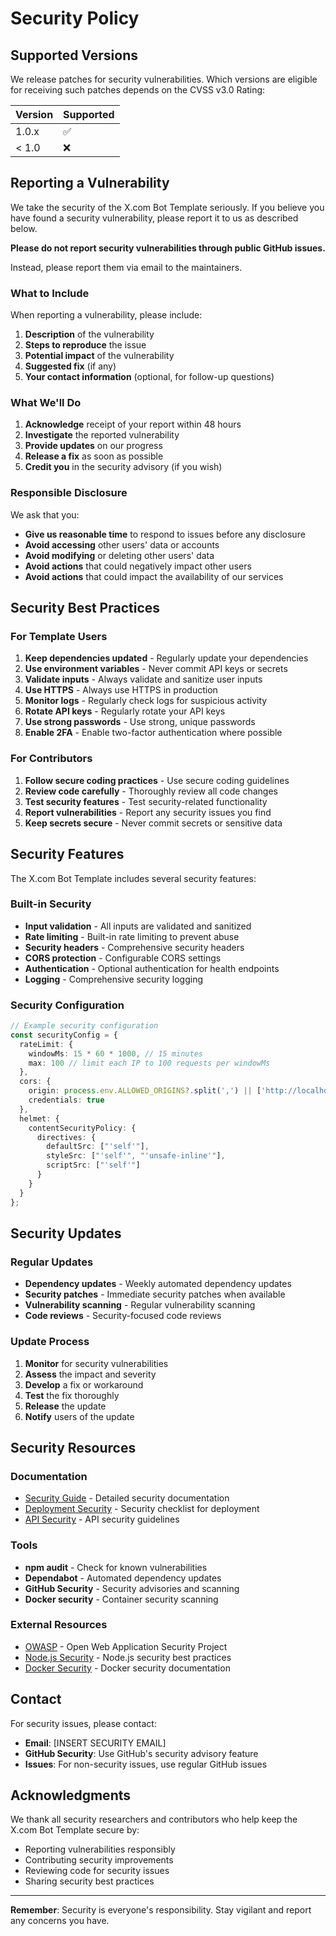 # Security Policy

## Supported Versions

We release patches for security vulnerabilities. Which versions are eligible for receiving such patches depends on the CVSS v3.0 Rating:

| Version | Supported          |
| ------- | ------------------ |
| 1.0.x   | :white_check_mark: |
| < 1.0   | :x:                |

## Reporting a Vulnerability

We take the security of the X.com Bot Template seriously. If you believe you have found a security vulnerability, please report it to us as described below.

**Please do not report security vulnerabilities through public GitHub issues.**

Instead, please report them via email to the maintainers.

### What to Include

When reporting a vulnerability, please include:

1. **Description** of the vulnerability
2. **Steps to reproduce** the issue
3. **Potential impact** of the vulnerability
4. **Suggested fix** (if any)
5. **Your contact information** (optional, for follow-up questions)

### What We'll Do

1. **Acknowledge** receipt of your report within 48 hours
2. **Investigate** the reported vulnerability
3. **Provide updates** on our progress
4. **Release a fix** as soon as possible
5. **Credit you** in the security advisory (if you wish)

### Responsible Disclosure

We ask that you:

- **Give us reasonable time** to respond to issues before any disclosure
- **Avoid accessing** other users' data or accounts
- **Avoid modifying** or deleting other users' data
- **Avoid actions** that could negatively impact other users
- **Avoid actions** that could impact the availability of our services

## Security Best Practices

### For Template Users

1. **Keep dependencies updated** - Regularly update your dependencies
2. **Use environment variables** - Never commit API keys or secrets
3. **Validate inputs** - Always validate and sanitize user inputs
4. **Use HTTPS** - Always use HTTPS in production
5. **Monitor logs** - Regularly check logs for suspicious activity
6. **Rotate API keys** - Regularly rotate your API keys
7. **Use strong passwords** - Use strong, unique passwords
8. **Enable 2FA** - Enable two-factor authentication where possible

### For Contributors

1. **Follow secure coding practices** - Use secure coding guidelines
2. **Review code carefully** - Thoroughly review all code changes
3. **Test security features** - Test security-related functionality
4. **Report vulnerabilities** - Report any security issues you find
5. **Keep secrets secure** - Never commit secrets or sensitive data

## Security Features

The X.com Bot Template includes several security features:

### Built-in Security

- **Input validation** - All inputs are validated and sanitized
- **Rate limiting** - Built-in rate limiting to prevent abuse
- **Security headers** - Comprehensive security headers
- **CORS protection** - Configurable CORS settings
- **Authentication** - Optional authentication for health endpoints
- **Logging** - Comprehensive security logging

### Security Configuration

```typescript
// Example security configuration
const securityConfig = {
  rateLimit: {
    windowMs: 15 * 60 * 1000, // 15 minutes
    max: 100 // limit each IP to 100 requests per windowMs
  },
  cors: {
    origin: process.env.ALLOWED_ORIGINS?.split(',') || ['http://localhost:3000'],
    credentials: true
  },
  helmet: {
    contentSecurityPolicy: {
      directives: {
        defaultSrc: ["'self'"],
        styleSrc: ["'self'", "'unsafe-inline'"],
        scriptSrc: ["'self'"]
      }
    }
  }
};
```

## Security Updates

### Regular Updates

- **Dependency updates** - Weekly automated dependency updates
- **Security patches** - Immediate security patches when available
- **Vulnerability scanning** - Regular vulnerability scanning
- **Code reviews** - Security-focused code reviews

### Update Process

1. **Monitor** for security vulnerabilities
2. **Assess** the impact and severity
3. **Develop** a fix or workaround
4. **Test** the fix thoroughly
5. **Release** the update
6. **Notify** users of the update

## Security Resources

### Documentation

- [Security Guide](docs/bot/SECURITY.md) - Detailed security documentation
- [Deployment Security](docs/deployment/DEPLOYMENT_CHECKLIST.md) - Security checklist for deployment
- [API Security](docs/api/README.md) - API security guidelines

### Tools

- **npm audit** - Check for known vulnerabilities
- **Dependabot** - Automated dependency updates
- **GitHub Security** - Security advisories and scanning
- **Docker security** - Container security scanning

### External Resources

- [OWASP](https://owasp.org/) - Open Web Application Security Project
- [Node.js Security](https://nodejs.org/en/docs/guides/security/) - Node.js security best practices
- [Docker Security](https://docs.docker.com/engine/security/) - Docker security documentation

## Contact

For security issues, please contact:

- **Email**: [INSERT SECURITY EMAIL]
- **GitHub Security**: Use GitHub's security advisory feature
- **Issues**: For non-security issues, use regular GitHub issues

## Acknowledgments

We thank all security researchers and contributors who help keep the X.com Bot Template secure by:

- Reporting vulnerabilities responsibly
- Contributing security improvements
- Reviewing code for security issues
- Sharing security best practices

---

**Remember**: Security is everyone's responsibility. Stay vigilant and report any concerns you have.
